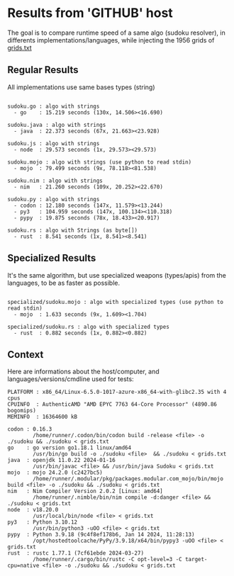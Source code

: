 # Results from 'GITHUB' host

The goal is to compare runtime speed of a same algo (sudoku resolver), in differents implementations/languages, while injecting the 1956 grids of [grids.txt](grids.txt)

## Regular Results

All implementations use same bases types (string)

```

sudoku.go : algo with strings
  - go    : 15.219 seconds (130x, 14.506><16.690)

sudoku.java : algo with strings
  - java  : 22.373 seconds (67x, 21.663><23.928)

sudoku.js : algo with strings
  - node  : 29.573 seconds (1x, 29.573><29.573)

sudoku.mojo : algo with strings (use python to read stdin)
  - mojo  : 79.499 seconds (9x, 78.118><81.538)

sudoku.nim : algo with strings
  - nim   : 21.260 seconds (109x, 20.252><22.670)

sudoku.py : algo with strings
  - codon : 12.180 seconds (147x, 11.579><13.244)
  - py3   : 104.959 seconds (147x, 100.134><110.318)
  - pypy  : 19.875 seconds (78x, 18.433><20.917)

sudoku.rs : algo with Strings (as byte[])
  - rust  : 8.541 seconds (1x, 8.541><8.541)

```

## Specialized Results

It's the same algorithm, but use specialized weapons (types/apis) from the languages, to be as faster as possible.

```

specialized/sudoku.mojo : algo with specialized types (use python to read stdin)
  - mojo  : 1.633 seconds (9x, 1.609><1.704)

specialized/sudoku.rs : algo with specialized types
  - rust  : 0.882 seconds (1x, 0.882><0.882)

```
## Context

Here are informations about the host/computer, and languages/versions/cmdline used for tests:
```
PLATFORM : x86_64/Linux-6.5.0-1017-azure-x86_64-with-glibc2.35 with 4 cpus
CPUINFO  : AuthenticAMD "AMD EPYC 7763 64-Core Processor" (4890.86 bogomips)
MEMINFO  : 16364600 kB

codon : 0.16.3
        /home/runner/.codon/bin/codon build -release <file> -o ./sudoku && ./sudoku < grids.txt
go    : go version go1.18.1 linux/amd64
        /usr/bin/go build -o ./sudoku <file>  && ./sudoku < grids.txt
java  : openjdk 11.0.22 2024-01-16
        /usr/bin/javac <file> && /usr/bin/java Sudoku < grids.txt
mojo  : mojo 24.2.0 (c2427bc5)
        /home/runner/.modular/pkg/packages.modular.com_mojo/bin/mojo build <file> -o ./sudoku && ./sudoku < grids.txt
nim   : Nim Compiler Version 2.0.2 [Linux: amd64]
        /home/runner/.nimble/bin/nim compile -d:danger <file> && ./sudoku < grids.txt
node  : v18.20.0
        /usr/local/bin/node <file> < grids.txt
py3   : Python 3.10.12
        /usr/bin/python3 -uOO <file> < grids.txt
pypy  : Python 3.9.18 (9c4f8ef178b6, Jan 14 2024, 11:28:13)
        /opt/hostedtoolcache/PyPy/3.9.18/x64/bin/pypy3 -uOO <file> < grids.txt
rust  : rustc 1.77.1 (7cf61ebde 2024-03-27)
        /home/runner/.cargo/bin/rustc -C opt-level=3 -C target-cpu=native <file> -o ./sudoku && ./sudoku < grids.txt

```


